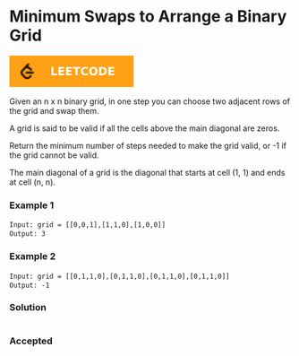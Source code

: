 # Minimum Swaps to Arrange a Binary Grid

[![Problem Link](../assets/lc.svg)](https://leetcode.com/problems/minimum-swaps-to-arrange-a-binary-grid/)

Given an n x n binary grid, in one step you can choose two adjacent rows of the grid and swap them.

A grid is said to be valid if all the cells above the main diagonal are zeros.

Return the minimum number of steps needed to make the grid valid, or -1 if the grid cannot be valid.

The main diagonal of a grid is the diagonal that starts at cell (1, 1) and ends at cell (n, n).

### Example 1
```
Input: grid = [[0,0,1],[1,1,0],[1,0,0]]
Output: 3
```

### Example 2
```
Input: grid = [[0,1,1,0],[0,1,1,0],[0,1,1,0],[0,1,1,0]]
Output: -1
```

### Solution
```cpp

```

### Accepted
